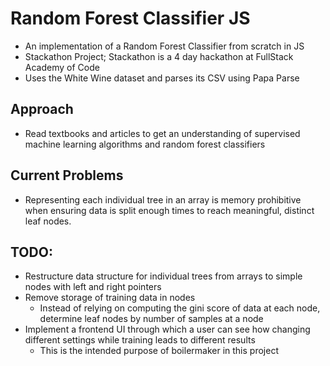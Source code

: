 # Random Forest Classifier JS
* An implementation of a Random Forest Classifier from scratch in JS
* Stackathon Project; Stackathon is a 4 day hackathon at FullStack Academy of Code
* Uses the White Wine dataset and parses its CSV using Papa Parse
## Approach
* Read textbooks and articles to get an understanding of supervised machine learning algorithms and random forest classifiers
## Current Problems
* Representing each individual tree in an array is memory prohibitive when ensuring data is split enough times to reach meaningful, distinct leaf nodes.
## TODO:
* Restructure data structure for individual trees from arrays to simple nodes with left and right pointers
* Remove storage of training data in nodes
  * Instead of relying on computing the gini score of data at each node, determine leaf nodes by number of samples at a node
* Implement a frontend UI through which a user can see how changing different settings while training leads to different results
  * This is the intended purpose of boilermaker in this project
